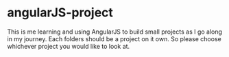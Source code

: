 # angularJS-project

This is me learning and using AngularJS to build small projects as I go along in my journey. Each folders should be a project on it own. So please choose whichever project you would like to look at.
